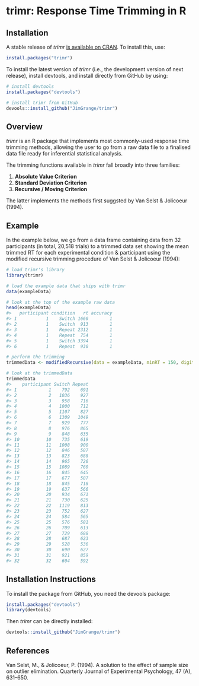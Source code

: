 trimr: Response Time Trimming in R
==================================

Installation
------------

A stable release of *trimr* [is available on CRAN](https://cran.r-project.org/web/packages/trimr/). To install this, use:

``` r
install.packages("trimr")
```

To install the latest version of *trimr* (i.e., the development version of next release), install devtools, and install directly from GitHub by using:

``` r
# install devtools
install.packages("devtools")

# install trimr from GitHub
devools::install_github("JimGrange/trimr")
```

Overview
--------

*trimr* is an R package that implements most commonly-used response time trimming methods, allowing the user to go from a raw data file to a finalised data file ready for inferential statistical analysis.

The trimming functions available in *trimr* fall broadly into three families:

1.  **Absolute Value Criterion**
2.  **Standard Deviation Criterion**
3.  **Recursive / Moving Criterion**

The latter implements the methods first suggsted by Van Selst & Jolicoeur (1994).

Example
-------

In the example below, we go from a data frame containing data from 32 participants (in total, 20,518 trials) to a trimmed data set showing the mean trimmed RT for each experimental condition & participant using the modified recursive trimming procedure of Van Selst & Jolicoeur (1994):

``` r
# load trimr's library
library(trimr)

# load the example data that ships with trimr
data(exampleData)

# look at the top of the example raw data
head(exampleData)
#>   participant condition   rt accuracy
#> 1           1    Switch 1660        1
#> 2           1    Switch  913        1
#> 3           1    Repeat 2312        1
#> 4           1    Repeat  754        1
#> 5           1    Switch 3394        1
#> 6           1    Repeat  930        1

# perform the trimming
trimmedData <- modifiedRecursive(data = exampleData, minRT = 150, digits = 0)

# look at the trimmedData
trimmedData
#>    participant Switch Repeat
#> 1            1    792    691
#> 2            2   1036    927
#> 3            3    958    716
#> 4            4   1000    712
#> 5            5   1107    827
#> 6            6   1309   1049
#> 7            7    929    777
#> 8            8    976    865
#> 9            9    848    635
#> 10          10    735    619
#> 11          11   1008    900
#> 12          12    846    587
#> 13          13    823    688
#> 14          14    965    726
#> 15          15   1089    760
#> 16          16    845    645
#> 17          17    677    587
#> 18          18    845    718
#> 19          19    637    566
#> 20          20    934    671
#> 21          21    730    625
#> 22          22   1119    813
#> 23          23    752    627
#> 24          24    584    565
#> 25          25    576    581
#> 26          26    709    613
#> 27          27    729    688
#> 28          28    687    623
#> 29          29    528    536
#> 30          30    690    627
#> 31          31    921    859
#> 32          32    604    592
```

Installation Instructions
-------------------------

To install the package from GitHub, you need the devools package:

``` r
install.packages("devtools")
library(devtools)
```

Then *trimr* can be directly installed:

``` r
devtools::install_github("JimGrange/trimr")
```

References
----------

Van Selst, M., & Jolicoeur, P. (1994). A solution to the effect of sample size on outlier elimination. Quarterly Journal of Experimental Psychology, 47 (A), 631–650.
